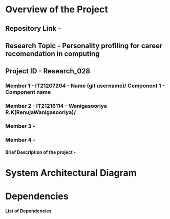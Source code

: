 # Overview of the Project 

## Repository Link - 
## Research Topic - Personality profiling for career recomendation in computing
## Project ID - Research_028

### Member 1 - IT21207204 - Name (git username)/ Component 1 - Component name
### Member 2 - IT21216114 - Wanigasooriya R.K(RenujaWanigasooriya)/
### Member 3 -  
### Member 4 -  

#### Brief Description of the project - 

# System Architectural Diagram



# Dependencies

#### List of Dependencies
